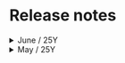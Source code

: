 # Release notes

<details>

<summary>June / 25Y</summary>

### <mark style="background-color:blue;">(06.11)</mark> <mark style="background-color:blue;"></mark><mark style="background-color:blue;">**Update list**</mark>

<mark style="color:red;">`CH Platform`</mark>&#x20;







<mark style="color:purple;">`SaaS Platform`</mark>&#x20;



<mark style="color:yellow;">`Admin`</mark>

</details>

<details>

<summary>May / 25Y</summary>

### <mark style="background-color:blue;">(05.30)</mark> <mark style="background-color:blue;"></mark><mark style="background-color:blue;">**Update list**</mark>

<mark style="color:red;">`CH Platform`</mark>&#x20;

**Major updates**

1. A sticky icon button that is linked to the Enquiry form & WhatsApp would be added.
   1. **Enquiry form** -> CH Main contact channel was linked.
   2. **WhatsApp** -> CH Next was linked(It could be acknowledged in the Admin service.)





***

<mark style="color:purple;">`SaaS Platform`</mark>&#x20;

**Major updates**

1. The Patient Success Manager's own CH email was included with the local managers' role.
   1. (from Info@icloud to Grace & Anna @icloud)&#x20;



***

<mark style="color:yellow;">`Admin`</mark>

**Major updates**

1. **The patient's chat session was changed to open immediately without an automated flow form response.**
2. **A filter function will be added to the Patient list side.**
   1. **Sorting**
      1. Ascending&#x20;
      2. Dscending
   2. **Categorization**
      1. Assignee
      2. Confirmed / Not confirmed
      3. Activated / Deactivated / Expired

3) **From now on, we can identify easily confirmed / not confirmed messages via the User Interface, depending on the assignment.**
   1. **Assigned ( to a specific agent )**
      1. **Not confirmed**
         1. There are red color chips and an outline stroke.
         2. It only appears when the agent didn't check the chat session, even though the patient had already sent a message to the agent.
      2. **Confirmed**
         1. Red color chips and an outline would disappear when the assigned agent has checked the chat successfully.
   2. **Unassigned ( to all agents who belong to the hospital )**
      1. **Not confirmed**
         1. It will be exposed to the whole agents when a specific agent isn't assigned to the patient.
      2. **Confirmed**
         1. Not confirmed symbol(red chip & outline) will disappear when someone clicks the chat, which has just opened, or the latest message was from the patient.
4) **When sending the WhatsApp Push(Template message), the chat session will be linked with your patient to whom you have sent the template message.**



**Minor updates**

1. The patient status CTA button is designed prominently.



***

###

### <mark style="background-color:blue;">(05.14)</mark> <mark style="background-color:blue;"></mark><mark style="background-color:blue;">**Update list**</mark>

<mark style="color:red;">`CH Platform`</mark>&#x20;

**Major updates**

1. We've revised the enquiry form Enhancement (To follow HIPAA & GDPR Compliance).
2. The hospital recommendation sticky banner will appear on the Specialty contents.&#x20;



**Minor updates**

1. KakaoTalk contact point will be newly settled on the Footer
2. CTA buttons, which were included in the Hospital result, were reinforced.



***

<mark style="color:purple;">`SaaS Platform`</mark>&#x20;

**Minor updates**

1. The sticky icon, which is linked to the Enquiry form of the SaaS, will be added to the lower right side(Stacking structure).



***

<mark style="color:yellow;">`Admin`</mark>

**Major updates**

1. **Patients will be configured with the statuses.**
   1. **Activated**
      1. (24-hour window open status as the patient requested the consultation via WhatsApp.)
   2. **Deactivated**
      1. (When the window time exceeded, which is regulated by Meta -> in 24 hours.)



2. **The survey form button was updated next to the typing chat area.**&#x20;
   1. **Survey form**&#x20;
      1. (An automated Initial assessment to gather patient information, which is recorded on the upper left side button of the Chat session screen.)
      2.  You can check the patient's personal information securely, such as the below.

          <figure><img src=".gitbook/assets/스크린샷 2025-05-28 18.33.01.png" alt=""><figcaption></figcaption></figure>
   2. **Sign-in form**&#x20;
      1. (Needed to send for making an appointment, for patients themselves.)
   3. **Appointment form**
      1. (Some patients who finished the Sign-in via the Sign-in form can make an appointment themselves. It would also be recorded on the upper left side button on the Chat session screen.)



**Minor updates**

1. **Join & Transfer**
   1. Only an agent can join the chat session, which is opened by the patient.
   2. Someone who joined the chat could transfer it to another agent.

</details>
